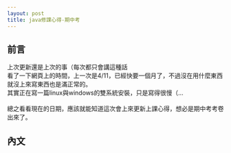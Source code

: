```yaml
---
layout: post
title: java修課心得-期中考
---
```

## 前言
上次更新還是上次的事（每次都只會講這種話<br>
看了一下網頁上的時間，上一次是4/11，已經快要一個月了，不過沒在用什麼東西就沒上來寫東西也是滿正常的。<br>
其實正在寫一篇linux與windows的雙系統安裝，只是寫得很慢（...<br>
<br>
總之看看現在的日期，應該就能知道這次會上來更新上課心得，想必是期中考考卷出來了。

## 內文
